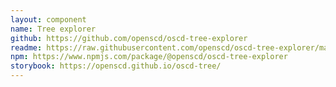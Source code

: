 ```yaml
---
layout: component
name: Tree explorer
github: https://github.com/openscd/oscd-tree-explorer
readme: https://raw.githubusercontent.com/openscd/oscd-tree-explorer/main/README.md
npm: https://www.npmjs.com/package/@openscd/oscd-tree-explorer
storybook: https://openscd.github.io/oscd-tree/
---
```


